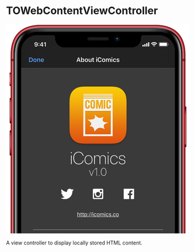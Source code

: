 # TOWebContentViewController

<p align="center">
<img src="https://raw.githubusercontent.com/TimOliver/TOWebContentViewController/master/screenshot.jpg" width="694" style="margin:0 auto" />
</p>

A view controller to display locally stored HTML content.
